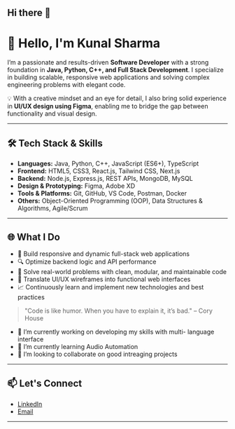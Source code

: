 ## Hi there 👋


# 👋 Hello, I'm Kunal Sharma

I’m a passionate and results-driven **Software Developer** with a strong foundation in **Java, Python, C++, and Full Stack Development**. I specialize in building scalable, responsive web applications and solving complex engineering problems with elegant code.

💡 With a creative mindset and an eye for detail, I also bring solid experience in **UI/UX design using Figma**, enabling me to bridge the gap between functionality and visual design.

---

## 🛠️ Tech Stack & Skills

- **Languages:** Java, Python, C++, JavaScript (ES6+), TypeScript  
- **Frontend:** HTML5, CSS3, React.js, Tailwind CSS, Next.js  
- **Backend:** Node.js, Express.js, REST APIs, MongoDB, MySQL  
- **Design & Prototyping:** Figma, Adobe XD  
- **Tools & Platforms:** Git, GitHub, VS Code, Postman, Docker  
- **Others:** Object-Oriented Programming (OOP), Data Structures & Algorithms, Agile/Scrum

---

## 🌐 What I Do

- 🚀 Build responsive and dynamic full-stack web applications  
- 🔍 Optimize backend logic and API performance  
- 🧠 Solve real-world problems with clean, modular, and maintainable code  
- 🎨 Translate UI/UX wireframes into functional web interfaces  
- 📈 Continuously learn and implement new technologies and best practices


> "Code is like humor. When you have to explain it, it’s bad." – Cory House



- 🔭 I’m currently working on  developing my skills with multi- language interface
- 🌱 I’m currently learning Audio Automation
- 👯 I’m looking to collaborate on good intreaging projects
---

## 📫 Let's Connect

- [LinkedIn](https://linkedin.com/in/kunal-sharma2311)  
- [Email](mailto:kunal.cnst@gmail.com)

---

